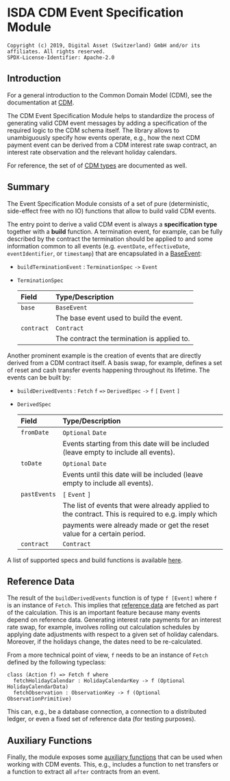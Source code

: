ISDA CDM Event Specification Module
====================================

    Copyright (c) 2019, Digital Asset (Switzerland) GmbH and/or its affiliates. All rights reserved.
    SPDX-License-Identifier: Apache-2.0

Introduction
-------------

For a general introduction to the Common Domain Model (CDM), see the documentation at [CDM](https://portal.cdm.rosetta-technology.io).

The CDM Event Specification Module helps to standardize the process of generating valid CDM event messages by adding a specification of the required logic to the CDM schema itself. The library allows to unambiguously specify how events operate, e.g., how the next CDM payment event can be derived from a CDM interest rate swap contract, an interest rate observation and the relevant holiday calendars.

For reference, the set of of [CDM types](docs/autogen/CdmTypes.md) are documented as well.


Summary
-------

The Event Specification Module consists of a set of pure (deterministic, side-effect free with no IO) functions that allow to build valid CDM events.

The entry point to derive a valid CDM event is always a **specification type** together with a **build** function. A termination event, for example, can be fully described by the contract the termination should be applied to and some information common to all events (e.g. `eventDate`, `effectiveDate`, `eventIdentifier`, or `timestamp`) that are encapsulated in a [BaseEvent](docs/autogen/EventBuilder.md):

* `buildTerminationEvent` : `TerminationSpec` `->` `Event`

* `TerminationSpec`

  | Field      | Type/Description |
  | :--------- | :----------------
  | `base`     | `BaseEvent`
  |            | The base event used to build the event.
  | `contract` | `Contract`
  |            | The contract the termination is applied to.


Another prominent example is the creation of events that are directly derived from a CDM contract itself. A basis swap, for example, defines a set of reset and cash transfer events happening throughout its lifetime. The events can be built by:

* `buildDerivedEvents` : `Fetch` `f` `=>` `DerivedSpec` `->` `f` `[` `Event` `]`

* `DerivedSpec`

  | Field        | Type/Description |
  | :----------- | :----------------
  | `fromDate`   | `Optional` `Date`
  |              | Events starting from this date will be included (leave empty to include all events).
  | `toDate`     | `Optional` `Date`
  |              | Events until this date will be included (leave empty to include all events).
  | `pastEvents` | `[` `Event` `]`
  |              | The list of events that were already applied to the contract. This is required to e.g. imply which
  |              | payments were already made or get the reset value for a certain period.
  | `contract`   | `Contract`

A list of supported specs and build functions is available [here](docs/autogen/EventBuilder.md).


Reference Data
--------------

The result of the `buildDerivedEvents` function is of type `f [Event]` where `f` is an instance of `Fetch`. This implies that [reference data](docs/autogen/RefData.md) are fetched as part of the calculation. This is an important feature because many events depend on reference data. Generating interest rate payments for an interest rate swap, for example, involves rolling out calculation schedules by applying date adjustments with respect to a given set of holiday calendars. Moreover, if the holidays change, the dates need to be re-calculated.

From a more technical point of view, `f` needs to be an instance of `Fetch` defined by the following typeclass:

```
class (Action f) => Fetch f where
  fetchHolidayCalendar : HolidayCalendarKey -> f (Optional HolidayCalendarData)
  fetchObservation : ObservationKey -> f (Optional ObservationPrimitive)
```

This can, e.g., be a database connection, a connection to a distributed ledger, or even a fixed set of reference data (for testing purposes).

Auxiliary Functions
-------------------

Finally, the module exposes some [auxiliary functions](docs/autogen/Auxiliary.md) that can be used when working with CDM events. This, e.g., includes a function to net transfers or a function to extract all `after` contracts from an event.

